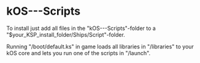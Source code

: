 # kOS---Scripts

To install just add all files in the "kOS---Scripts"-folder to a "$your_KSP_install_folder/Ships/Script"-folder.

Running "/boot/default.ks" in game loads all libraries in "/libraries" to your kOS core 
and lets you run one of the scripts in "/launch".

